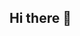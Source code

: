 ## Hi there 👋

<!--owen.mwangi@student.moringaschool.com
  owen 


  # Akan Name Generator

## Project Description
This web application calculates your Akan name based on the day of the week you were born, using your birthdate and gender. Akan names are culturally significant in Ghana, where children are often given names according to the day of the week they were born.

### Ghanian Day Names
- **Male Names:**
  - Sunday: Kwasi
  - Monday: Kwadwo
  - Tuesday: Kwabena
  - Wednesday: Kwaku
  - Thursday: Yaw
  - Friday: Kofi
  - Saturday: Kwame

- **Female Names:**
  - Sunday: Akosua
  - Monday: Adwoa
  - Tuesday: Abenaa
  - Wednesday: Akua
  - Thursday: Yaa
  - Friday: Afua
  - Saturday: Ama

## User Story
As a user, I would like to:
- See a small description of what the application does on the landing page.
- Enter my birthday through a form.
- Choose my gender.
- Click the submit button to see my Akan name based on the day of the week I was born.

## Features
- The user can input their birthdate and choose their gender.
- The application checks if the date entered is valid.
- The application calculates the day of the week from the birthdate.
- Based on the calculated day of the week and gender, it outputs the corresponding Akan name.

## Technologies Used
- **HTML**: For the structure and layout of the webpage.
- **CSS**: For styling the webpage and making it visually appealing.
- **JavaScript**: For the functionality, including calculating the Akan name and validating the user input.



**owen755/owen755** is a ✨ _special_ ✨ repository because its `README.md` (this file) appears on your GitHub profile.

Here are some ideas to get you started:

- 🔭 I’m currently working on ...
- 🌱 I’m currently learning ...
- 👯 I’m looking to collaborate on ...
- 🤔 I’m looking for help with ...
- 💬 Ask me about ...
- 📫 How to reach me: ...
- 😄 Pronouns: ...
- ⚡ Fun fact: ...
-->
